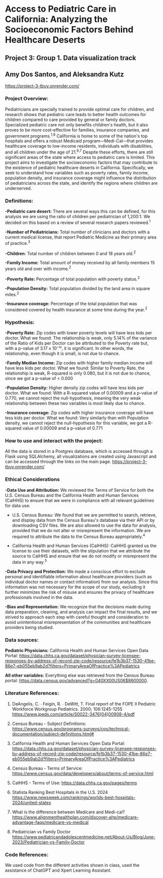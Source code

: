 # Access to Pediatric Care in California: Analyzing the Socioeconomic Factors Behind Healthcare Deserts
## Project 3: Group 1. Data visualization track
## Amy Dos Santos, and  Aleksandra Kutz

https://project-3-tbuy.onrender.com/

### **Project Overview:** 
Pediatricians are specially trained to provide optimal care for children, and research shows that pediatric care leads to better health outcomes for children compared to care provided by general or family doctors. Specialized pediatric care not only benefits children's health, but it also proves to be more cost-effective for families, insurance companies, and government programs.<sup>1,8</sup>
California is home to some of the nation's top hospitals and offers a robust Medicaid program—Medi-Cal—that provides healthcare coverage to low-income residents, individuals with disabilities, and all children under the age of 21.<sup>6,7</sup> Despite these efforts, there are still significant areas of the state where access to pediatric care is limited.
This project aims to investigate the socioeconomic factors that may contribute to the existence of pediatric healthcare deserts in California. Specifically, we seek to understand how variables such as poverty rates, family income, population density, and insurance coverage might influence the distribution of pediatricians across the state, and identify the regions where children are underserved.


### **Definitions:**
**-Pediatric care desert:** There are several ways this can be defined, for this analysis we are using the ratio of children per pediatrician of 1,200:1. We decided on this based on a review of several research papers reviewed.<sup>1</sup>

**-Number of Pediatricians:** Total number of clinicians and doctors with a current medical license, that report Pediatric Medicine as their primary area of practice.<sup>3</sup>

**-Children**: Total number of children between 0 and 18 years old.<sup>2</sup>

**-Family Income:** Total amount of money received by all family members 15 years old and over with income.<sup>2</sup>

**-Poverty Rate:** Percentage of total population with poverty status.<sup>2</sup>

**-Population Density:** Total population divided by the land area in square miles.<sup>2</sup>

**-Insurance coverage:** Percentage of the total population that was considered covered by health insurance at some time during the year.<sup>2</sup>

### **Hypothesis:**
**-Poverty Rate:** Zip codes with lower poverty levels will have less kids per doctor.
    What we found: The relationship is weak, only 5.14% of the variance of the Ratio of Kids per Doctor can be attributed to the Poverty rate but, with a p-value of 3.17 x 10⁻¹²,  it is significant. In other words,  the relationship, even though it is small, is not due to chance.

**-Family Median Income:** Zip codes with higher family median income will have less kids per doctor.
    What we found: Similar to Poverty Rate, the relationship is weak, R-squared is only 0.080, but it is not due to chance, since we got a p-value of  < 0.000

**-Population Density:** Higher density zip codes will have less kids per doctor.
    What we found: With a R-squared value of 0.00009 and a p-value of 0.770, we cannot reject the null-hypothesis, meaning the very weak relationship between these two variables is most likely due to chance.

**-Insurance coverage:**  Zip codes with higher insurance coverage will have less kids per doctor.
    What we found: Very similarly than with Population density, we cannot reject the null-hypothesis for this variable, we got a R-squared value of 0.00009 and a p-value of 0.771

### **How to use and interact with the project:**

All the data is stored in a Postgres database, which is accessed through a Flask using SQLAlchemy, all visualizations are created using Javascript and can be accessed through the links on the main page.
https://project-3-tbuy.onrender.com/


### **Ethical Considerations**

**-Data Use and Attribution:**
We reviewed the Terms of Service for both the U.S. Census Bureau and the California Health and Human Services (CalHHS) to ensure that we were in compliance with all relevant guidelines for data use.

 - U.S. Census Bureau: We found that we are permitted to search, retrieve, and display data from the Census Bureau's database via their API or by downloading CSV files. We are also allowed to use the data for analysis, provided that we do not alter or misrepresent the information. We are required to attribute the data to the Census Bureau appropriately.<sup>4</sup>

 - California Health and Human Services (CalHHS): CalHHS granted us the license to use their datasets, with the stipulation that we attribute the source to CalHHS and ensure that we do not modify or misrepresent the data in any way.<sup>5</sup>

**-Data Privacy and Protection:**
We made a conscious effort to exclude personal and identifiable information about healthcare providers (such as individual doctor names or contact information) from our analysis. Since this information was not necessary for the scope of our study, excluding it further minimizes the risk of misuse and ensures the privacy of healthcare professionals involved in the data.

**-Bias and Representation:**
We recognize that the decisions made during data preparation, cleaning, and analysis can impact the final results, and we strived to approach each step with careful thought and consideration to avoid unintentional misrepresentation of the communities and healthcare providers being studied.

### **Data sources:** 

**Pediatric Physicians:**
California Health and Human Services Open Data Portal: https://data.chhs.ca.gov/dataset/physician-survey-licensee-responses-by-address-of-record-zip-code/resource/fe1b3b37-1530-41be-86e7-eb055eb9ab2d?filters=PrimaryAreaOfPractice%3APediatrics

**All other variables:** Everything else was retrieved from the Census Bureau portal:
https://data.census.gov/advanced?g=040XX00US06$8600000.

### **Literature References:**

1. DeAngelis, C. ∙ Feigin, R. ∙ DeWitt, T. Final report of the FOPE II Pediatric Workforce Workgroup Pediatrics. 2000; 106:1245-1255
https://www.jpeds.com/article/S0022-3476(04)00908-4/pdf

2. Census Bureau - Subject Definitions: https://www.census.gov/programs-surveys/cps/technical-documentation/subject-definitions.html#

3. California Health and Human Services Open Data Portal: https://data.chhs.ca.gov/dataset/physician-survey-licensee-responses-by-address-of-record-zip-code/resource/fe1b3b37-1530-41be-86e7-eb055eb9ab2d?filters=PrimaryAreaOfPractice%3APediatrics

4. Census Bureau - Terms of Service: https://www.census.gov/data/developers/about/terms-of-service.html

5. CalHHS - Terms of Use: https://data.chhs.ca.gov/pages/terms

6. Statista Ranking Best Hospitals in the U.S. 2024 https://www.newsweek.com/rankings/worlds-best-hospitals-2024/united-states

7. What is the difference between Medicare and Medi-cal? https://www.alignmenthealthplan.com/discover-ahp/medicare-advantage-faqs/medicare-vs-medical

8. Pediatrician vs Family Doctor https://www.pediatricandadolescentmedicine.net/About-Us/Blog/June-2023/Pediatrician-vs-Family-Doctor


### **Code References:**

We used code from the different activities shown in class, used the assistance of ChatGPT and Xpert Learning Assistant.
